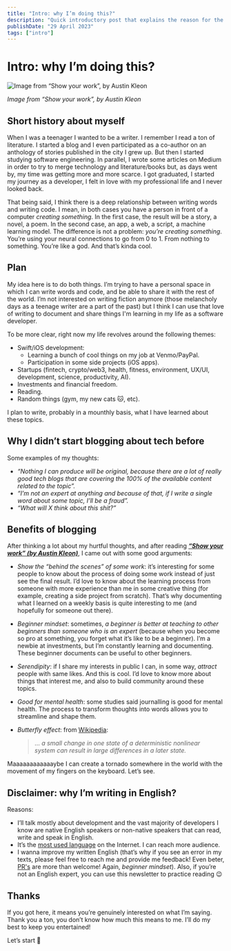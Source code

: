 ```yaml
---
title: "Intro: why I’m doing this?"
description: "Quick introductory post that explains the reason for the blog's existance"
publishDate: "29 April 2023"
tags: ["intro"]
---
```


# Intro: why I’m doing this?

![Image from “Show your work”, by Austin Kleon](https://file.notion.so/f/s/8075d49d-353c-4409-a57e-e095c2fa6601/showyourworkkleon2.webp?id=232f38cb-2b1b-4f6c-b8e6-1daa83640aae&table=block&spaceId=8c66025b-e313-472c-aef1-abf0dd9093d7&expirationTimestamp=1682896316569&signature=CaAjcp9JTMhM-TPTY2lHB9SADEh2_agRxXQhdHeyFMs&downloadName=showyourworkkleon2.webp)

_Image from “Show your work”, by Austin Kleon_

## Short history about myself

When I was a teenager I wanted to be a writer. I remember I read a ton of literature. I started a blog and I even participated as a co-author on an anthology of stories published in the city I grew up. But then I started studying software engineering. In parallel, I wrote some articles on Medium in order to try to merge technology and literature/books but, as days went by, my time was getting more and more scarce. I got graduated, I started my journey as a developer, I felt in love with my professional life and I never looked back.

That being said, I think there is a deep relationship between writing words and writing code. I mean, in both cases you have a person in front of a computer *creating something*. In the first case, the result will be a story, a novel, a poem. In the second case, an app, a web, a script, a machine learning model. The difference is not a problem: *you’re creating something*. You’re using your neural connections to go from 0 to 1. From nothing to something. You’re like a god. And that’s kinda cool.

## Plan

My idea here is to do both things. I’m trying to have a personal space in which I can write words and code, and be able to share it with the rest of the world. I’m not interested on writing fiction anymore (those melancholy days as a teenage writer are a part of the past) but I think I can use that love of writing to document and share things I'm learning in my life as a software developer.

To be more clear, right now my life revolves around the following themes:

- Swift/iOS development:
    - Learning a bunch of cool things on my job at Venmo/PayPal.
    - Participation in some side projects (iOS apps).
- Startups (fintech, crypto/web3, health, fitness, environment, UX/UI, development, science, productivity, AI).
- Investments and financial freedom.
- Reading.
- Random things (gym, my new cats 🐱, etc).

I plan to write, probably in a mounthly basis, what I have learned about these topics.

## Why I didn’t start blogging about tech before

Some examples of my thoughts:

- *“Nothing I can produce will be original, because there are a lot of really good tech blogs that are covering the 100% of the available content related to the topic”.*
- *“I’m not an expert at anything and because of that, if I write a single word about some topic, I’ll be a fraud”.*
- *“What will X think about this shit?”*

## Benefits of blogging

After thinking a lot about my hurtful thoughts, and after reading ***[“Show your work” (by Austin Kleon)](https://www.amazon.com/Show-Your-Work-Austin-Kleon/dp/076117897X/ref=sr_1_1?adgrpid=81813460455&hvadid=585362806980&hvdev=c&hvlocphy=20021&hvnetw=g&hvqmt=b&hvrand=1418266176721006978&hvtargid=kwd-299513196398&hydadcr=22336_13333113&keywords=show+your+work&qid=1658310791&sr=8-1)***, I came out with some good arguments:

- *Show the “behind the scenes” of some work*: it’s interesting for some people to know about the process of doing some work instead of just see the final result. I’d love to know about the learning process from someone with more experience than me in some creative thing (for example, creating a side project from scratch). That’s why documenting what I learned on a weekly basis is quite interesting to me (and hopefully for someone out there).
- *Beginner mindset*: sometimes, _a beginner is better at teaching to other beginners than someone who is an expert_ (because when you become so pro at something, you forget what it’s like to be a beginner). I’m a newbie at investments, but I’m constantly learning and documenting. These beginner documents can be useful to other beginners.
- *Serendipity*: if I share my interests in public I can, in some way, *attract* people with same likes. And this is cool. I’d love to know more about things that interest me, and also to build community around these topics.
- *Good for mental health*: some studies said journalling is good for mental health. The process to transform thoughts into words allows you to streamline and shape them.
- *Butterfly effect*: from [Wikipedia](https://en.wikipedia.org/wiki/Butterfly_effect):
    
    > … *a small change in one state of a deterministic nonlinear system can result in large differences in a later state.*
    > 
    
Maaaaaaaaaaaaybe I can create a tornado somewhere in the world with the movement of my fingers on the keyboard. Let’s see.
    

## Disclaimer: why I’m writing in English?

Reasons:

- I’ll talk mostly about development and the vast majority of developers I know are native English speakers or non-native speakers that can read, write and speak in English.
- It’s the [most used language](https://en.wikipedia.org/wiki/Languages_used_on_the_Internet) on the Internet. I can reach more audience.
- I wanna improve my written English (that’s why if you see an error in my texts, please feel free to reach me and provide me feedback! Even beter, [PR's](https://github.com/gentilijuanmanuel/gentilijuanmanuel.github.io/pulls) are more than welcome! Again, *beginner mindset*). Also, if you’re not an English expert, you can use this newsletter to practice reading 😉

## Thanks

If you got here, it means you’re genuinely interested on what I’m saying. Thank you a ton, you don’t know how much this means to me. I’ll do my best to keep you entertained!

Let’s start 🚀